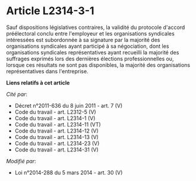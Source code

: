 # Article L2314-3-1

Sauf dispositions législatives contraires, la validité du protocole d'accord préélectoral conclu entre l'employeur et les
organisations syndicales intéressées est subordonnée à sa signature par la majorité des organisations syndicales ayant
participé à sa négociation, dont les organisations syndicales représentatives ayant recueilli la majorité des suffrages
exprimés lors des dernières élections professionnelles ou, lorsque ces résultats ne sont pas disponibles, la majorité des
organisations représentatives dans l'entreprise.

**Liens relatifs à cet article**

_Cité par_:

  - Décret n°2011-636 du 8 juin 2011 - art. 7 (V)
  - Code du travail - art. L2312-5 (V)
  - Code du travail - art. L2314-1 (V)
  - Code du travail - art. L2314-11 (VT)
  - Code du travail - art. L2314-12 (V)
  - Code du travail - art. L2314-13 (V)
  - Code du travail - art. L2314-23 (V)
  - Code du travail - art. L2314-31 (V)

_Modifié par_:

  - Loi n°2014-288 du 5 mars 2014 - art. 30 (V)
